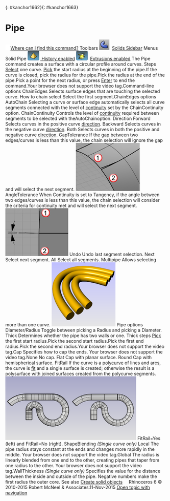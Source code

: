 ---
---

{: #kanchor1662}{: #kanchor1663}
# Pipe
 [![images/transparent.gif](images/transparent.gif)Where can I find this command?](javascript:void(0);) Toolbars
![images/pipe.png](images/pipe.png) [Solids Sidebar](solids-sidebar-toolbar.html) 
Menus
Solid
Pipe
![images/history-tag.png](images/history-tag.png) [&#160;History enabled](historyenabled.html) 
![images/extrusion-tag.png](images/extrusion-tag.png)&#160; [Extrusions enabled](extrusionsenabled.html) 
The Pipe command creates a surface with a circular profile around curves.
Steps
 [Select](select-objects.html) one curve. [Pick](pick-location.html) the start radius at the beginning of the pipe.If the curve is closed, pick the radius for the pipe.Pick the radius at the end of the pipe.Pick a point for the next radius, or press [Enter](enter-key.html) to end the command.Your browser does not support the video tag.Command-line options
ChainEdges
Selects surface edges that are touching the selected curve.
How to chain select
Select the first segment.ChainEdges options
AutoChain
Selecting a curve or surface edge automatically selects all curve segments connected with the level of [continuity](continuity-descriptions.html) set by the ChainContinuity option.
ChainContinuity
Controls the level of [continuity](continuity-descriptions.html) required between segments to be selected with theAutoChainoption.
Direction
Forward
Selects curves in the positive curve [direction](dir.html#normaldirection).
Backward
Selects curves in the negative curve [direction](dir.html#normaldirection).
Both
Selects curves in both the positive and negative curve [direction](dir.html#normaldirection).
GapTolerance
If the gap between two edges/curves is less than this value, the chain selection will ignore the gap and will select the next segment.
![images/gaptolerance-001.png](images/gaptolerance-001.png)
AngleTolerance
When Continuity is set to Tangency, if the angle between two edges/curves is less than this value, the chain selection will consider the criteria for continuity met and will select the next segment.
![images/angletolerance-001.png](images/angletolerance-001.png)
Undo
Undo last segment selection.
Next
Select next segment.
All
Select all segments.
Multipipe
Allows selecting more than one curve.
![images/pipemultiple.png](images/pipemultiple.png)
Pipe options
Diameter/Radius
Toggle between picking a Radius and picking a Diameter.
Thick
Determines whether the pipe has two walls or one.
Thick steps
 [Pick](pick-location.html) the first start radius.Pick the second start radius.Pick the first end radius.Pick the second end radius.Your browser does not support the video tag.Cap
Specifies how to cap the ends.
Your browser does not support the video tag.None
No cap.
Flat
Cap with planar surface.
Round
Cap with hemispherical surface.
FitRail
If the curve is a [polycurve](polycurve.html) of lines and arcs, the curve is [fit](fitcrv.html) and a single surface is created; otherwise the result is a polysurface with joined surfaces created from the polycurve segments.
![images/pipelocal.png](images/pipelocal.png)
FitRail=Yes (left) and FitRail=No (right).
ShapeBlending *(Single curve only)* 
Local
The pipe radius stays constant at the ends and changes more rapidly in the middle.
Your browser does not support the video tag.Global
The radius is linearly blended from one end to the other, creating pipes that taper from one radius to the other.
Your browser does not support the video tag.WallThickness *(Single curve only)* 
Specifies the value for the distance between the inside and outside of the pipe.
Negative numbers make the first radius the outer core.
See also
 [Create solid objects](sak-solid.html) 
&#160;
&#160;
Rhinoceros 6 © 2010-2015 Robert McNeel &amp; Associates.11-Nov-2015
 [Open topic with navigation](pipe.html) 

